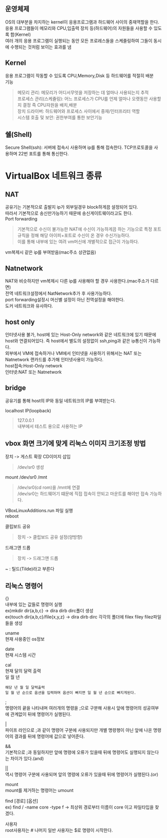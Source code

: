 ## 운영체제
OS의 대부분을 차지하는 kernel이 응용프로그램과 하드웨어 사이의 중재역할을 한다.   
응용 프로그램들이 메모리와 CPU,입출력 장치 등(하드웨어)의 자원들을 사용할 수 있도록 함(Kernel)   
여러 개의 응용 프로그램이 실행되는 동안 모든 프로레스들을 스케줄링하여 그들이 동시에 수행되는 것처럼 보이는 효과를 냄   

## Kernel
응용 프로그램이 작동할 수 있도록 CPU,Memory,Disk 등 하드웨어를 적절히 배분   
기능   
>메모리 관리: 메모리가 어디서무엇을 저장하는 데 얼마나 사용되는지 추적   
프로세스 관리(스케쥴링): 어느 프로세스가 CPU를 언제 얼마나 오랫동안 사용할지 결정 즉 CPU자원을 배치,배분   
장치 드라이버: 하드웨어와 프로세스 사이에서 중재/인터프리터 역할   
시스템 호출 및 보안: 권한부여를 통한 보안기능   

## 쉘(Shell)
Secure Shell(ssh): 서버에 접속시 사용하며 ip를 통해 접속한다. TCP프로토콜을 사용하며 22번 포트를 통해 통신한다.

# VirtualBox 네트워크 종류
## NAT
공유기는 기본적으로 출발지 ip가 외부일경우 block하게끔 설정되어 있다.   
따라서 기본적으로 송신만가능하기 때문에 송신게이트웨이라고도 한다.   
Port forwarding   
>기본적으로 수신이 불가능한 NAT에 수신이 가능하게끔 하는 기능으로 특정 포트규칙을 정해 해당 아이피+포트로 수신이 온 경우 수신가능하다.   
이를 통해 내부에 있는 여려 vm머신에 개별적으로 접근이 가능하다.   

vm복제시 같은 ip를 부여받음(mac주소 상관없음)

## Natnetwork
NAT와 비슷하지만 vm복제시 다른 ip를 사용해야 할 경우 사용한다.(mac주소가 다르면)   
전역 네트워크설정에서 NatNetwork추가 후 사용가능하다.   
port forwarding설정시 머신별 설정이 아닌 전역설정을 해야한다.   
도커 네트워크와 유사하다.   

## host only
인터넷사용 불가, host에 있는 Host-Only network와 같은 네트워크에 있기 때문에 host와 연결되어있다. 즉 host에서 별도의 설정없이  ssh,ping과 같은 ip통신이 가능하다.   
외부에서 VM에 접속하거나 VM에서 인터넷을 사용하기 위해서는 NAT 또는 Natnetwork 랜카드를 추가해 인터넷사용이 가능하다.   
host접속:Host-Only network   
인터넷:NAT 또는 Natnetwork   

## bridge
공유기를 통해 host의 IP와 동일 네트워크의 IP를 부여받는다.   

localhost IP(loopback)   
>127.0.0.1   
내부에서 테스트 용으로 사용하는 IP

## vbox 화면 크기에 맞게 리눅스 이미지 크기조정 방법
장치 -> 게스트 확장 CD이미지 삽입   
>/dev/sr0 생성   

mount /dev/sr0 /mnt   
>/dev/sr0(cd rom)을 /mnt에 연결   
/dev/sr0는 하드웨어기 떄문에 직접 접속이 안되고 마운트를 해야만 접속 가능하다.   

VBoxLinuxAdditions.run 파일 실행   
reboot   

클립보드 공유
>장치 -> 클립보드 공유 설정(양방향)

드래그앤 드롭
> 장치 -> 드래그앤 드롭

~ : 틸드(Tilde)라고 부른다

## 리눅스 명령어
{}   
내부에 있는 값들로 명령어 실행   
ex)mkdir dir{a,b,c} -> dira dirb dirc폴더 생성   
ex)touch dir{a,b,c}/file{x,y,z} -> dira dirb dirc 각각의 폴더에 filex filey filez파일들을 생성   

uname   
현재 사용중인 os정보   

date   
현재 시스템 시간   

cal   
현재 달의 달력 출력   
일 월 년   

    해당 년 월 일 달력출력    
    일 월 년 순으로 옵션을 입력하며 옵션이 빠지면 일 월 년 순으로 빠지게된다.   
    
;   
명령어의 끝을 나타내며 여러개의 명령을 ;으로 구분해 사용시 앞에 명령어의 성공여부에 관계없이 뒤에 명령어가 실행된다.    

|   
파이프 라인으로 ;과 같이 명령어 구분에 사용되지만 개별 명령행이 아닌 앞에 나온 명령어의 결과를 뒤에 명령어에 값으로 넣어준다.   

&&  
기본적으로 ;과 동일하지만 앞에 명령에 오류가 있을때 뒤에 명령어도 실행되지 않는다는 차이가 있다.(and)   

||  
역시 명령어 구분에 사용되며 앞의 명령에 오류가 있을때 뒤에 명령어가 실행된다.(or)   

mount   
mount를 제거하는 명령어는 umount    

find [경로] [옵션]  
ex) find / -name core -type f -> 최상위 경로부터 이름이 core 이고 파일타입을 찾겠다.    

사용자  
root사용자는 # 나머지 일반 사용자는 $로 명령이 시작한다. 